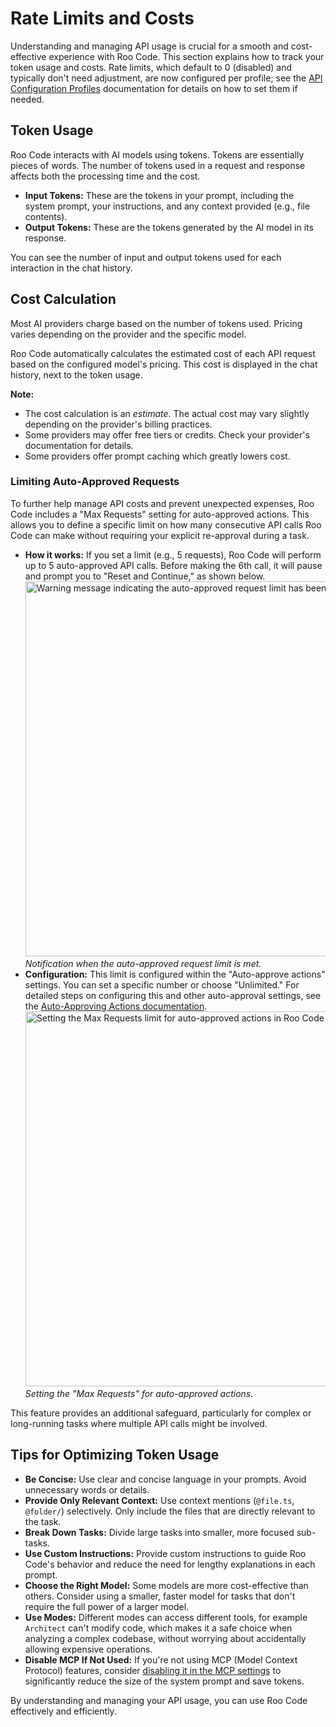 # Rate Limits and Costs

Understanding and managing API usage is crucial for a smooth and cost-effective experience with Roo Code. This section explains how to track your token usage and costs. Rate limits, which default to 0 (disabled) and typically don't need adjustment, are now configured per profile; see the [API Configuration Profiles](/features/api-configuration-profiles#creating-a-profile) documentation for details on how to set them if needed.

## Token Usage

Roo Code interacts with AI models using tokens. Tokens are essentially pieces of words. The number of tokens used in a request and response affects both the processing time and the cost.

*   **Input Tokens:** These are the tokens in your prompt, including the system prompt, your instructions, and any context provided (e.g., file contents).
*   **Output Tokens:** These are the tokens generated by the AI model in its response.

You can see the number of input and output tokens used for each interaction in the chat history.

## Cost Calculation

Most AI providers charge based on the number of tokens used. Pricing varies depending on the provider and the specific model.

Roo Code automatically calculates the estimated cost of each API request based on the configured model's pricing. This cost is displayed in the chat history, next to the token usage.

**Note:**

*   The cost calculation is an *estimate*. The actual cost may vary slightly depending on the provider's billing practices.
*   Some providers may offer free tiers or credits. Check your provider's documentation for details.
*   Some providers offer prompt caching which greatly lowers cost.

### Limiting Auto-Approved Requests

To further help manage API costs and prevent unexpected expenses, Roo Code includes a "Max Requests" setting for auto-approved actions. This allows you to define a specific limit on how many consecutive API calls Roo Code can make without requiring your explicit re-approval during a task.

*   **How it works:** If you set a limit (e.g., 5 requests), Roo Code will perform up to 5 auto-approved API calls. Before making the 6th call, it will pause and prompt you to "Reset and Continue," as shown below.
    <img src="/img/v3.18.0/v3.18.0-1.png" alt="Warning message indicating the auto-approved request limit has been reached." width="600" />
    *Notification when the auto-approved request limit is met.*
*   **Configuration:** This limit is configured within the "Auto-approve actions" settings. You can set a specific number or choose "Unlimited." For detailed steps on configuring this and other auto-approval settings, see the [Auto-Approving Actions documentation](/features/auto-approving-actions).
    <img src="/img/v3.18.0/v3.18.0.png" alt="Setting the Max Requests limit for auto-approved actions in Roo Code settings." width="600" />
    *Setting the "Max Requests" for auto-approved actions.*

This feature provides an additional safeguard, particularly for complex or long-running tasks where multiple API calls might be involved.

## Tips for Optimizing Token Usage

*   **Be Concise:** Use clear and concise language in your prompts. Avoid unnecessary words or details.
*   **Provide Only Relevant Context:** Use context mentions (`@file.ts`, `@folder/`) selectively. Only include the files that are directly relevant to the task.
*   **Break Down Tasks:** Divide large tasks into smaller, more focused sub-tasks.
*   **Use Custom Instructions:** Provide custom instructions to guide Roo Code's behavior and reduce the need for lengthy explanations in each prompt.
*   **Choose the Right Model:** Some models are more cost-effective than others. Consider using a smaller, faster model for tasks that don't require the full power of a larger model.
*   **Use Modes:** Different modes can access different tools, for example `Architect` can't modify code, which makes it a safe choice when analyzing a complex codebase, without worrying about accidentally allowing expensive operations.
*   **Disable MCP If Not Used:** If you're not using MCP (Model Context Protocol) features, consider [disabling it in the MCP settings](/features/mcp/using-mcp-in-roo#enabling-or-disabling-mcp-server-creation) to significantly reduce the size of the system prompt and save tokens.

By understanding and managing your API usage, you can use Roo Code effectively and efficiently.